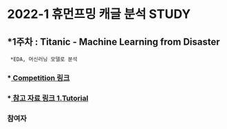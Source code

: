 # 2022-1 휴먼프밍 캐글 분석 STUDY

## *1주차 : Titanic - Machine Learning from Disaster
     *EDA, 머신러닝 모델로 분석
###   *[ Competition 링크 ](https://www.kaggle.com/c/titanic)
###   *[ 참고 자료 링크 1.Tutorial ](https://kaggle-kr.tistory.com/18?category=868316)
### 참여자
